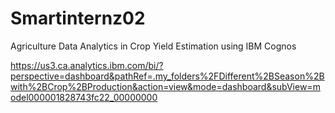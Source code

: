 # Smartinternz02
Agriculture Data Analytics in Crop Yield Estimation using IBM Cognos

https://us3.ca.analytics.ibm.com/bi/?perspective=dashboard&pathRef=.my_folders%2FDifferent%2BSeason%2Bwith%2BCrop%2BProduction&action=view&mode=dashboard&subView=model000001828743fc22_00000000
